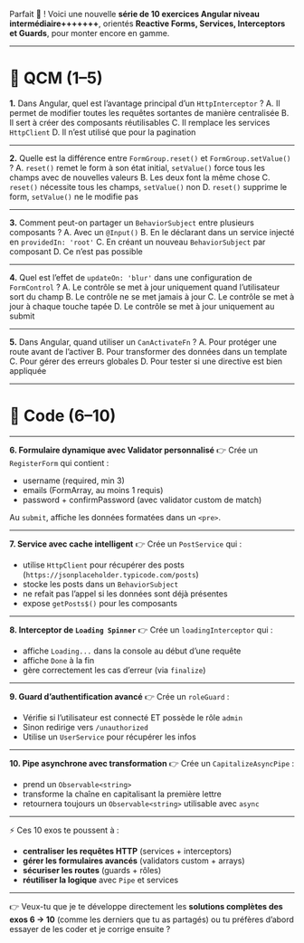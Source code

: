 Parfait 🚀 ! Voici une nouvelle **série de 10 exercices Angular niveau intermédiaire+++++++**, orientés **Reactive Forms, Services, Interceptors et Guards**, pour monter encore en gamme.

---

# 🔹 QCM (1–5)

**1.** Dans Angular, quel est l’avantage principal d’un `HttpInterceptor` ?
A. Il permet de modifier toutes les requêtes sortantes de manière centralisée
B. Il sert à créer des composants réutilisables
C. Il remplace les services `HttpClient`
D. Il n’est utilisé que pour la pagination

---

**2.** Quelle est la différence entre `FormGroup.reset()` et `FormGroup.setValue()` ?
A. `reset()` remet le form à son état initial, `setValue()` force tous les champs avec de nouvelles valeurs
B. Les deux font la même chose
C. `reset()` nécessite tous les champs, `setValue()` non
D. `reset()` supprime le form, `setValue()` ne le modifie pas

---

**3.** Comment peut-on partager un `BehaviorSubject` entre plusieurs composants ?
A. Avec un `@Input()`
B. En le déclarant dans un service injecté en `providedIn: 'root'`
C. En créant un nouveau `BehaviorSubject` par composant
D. Ce n’est pas possible

---

**4.** Quel est l’effet de `updateOn: 'blur'` dans une configuration de `FormControl` ?
A. Le contrôle se met à jour uniquement quand l’utilisateur sort du champ
B. Le contrôle ne se met jamais à jour
C. Le contrôle se met à jour à chaque touche tapée
D. Le contrôle se met à jour uniquement au submit

---

**5.** Dans Angular, quand utiliser un `CanActivateFn` ?
A. Pour protéger une route avant de l’activer
B. Pour transformer des données dans un template
C. Pour gérer des erreurs globales
D. Pour tester si une directive est bien appliquée

---

# 🔹 Code (6–10)

---

**6. Formulaire dynamique avec Validator personnalisé**
👉 Crée un `RegisterForm` qui contient :

* username (required, min 3)
* emails (FormArray, au moins 1 requis)
* password + confirmPassword (avec validator custom de match)

Au `submit`, affiche les données formatées dans un `<pre>`.

---

**7. Service avec cache intelligent**
👉 Crée un `PostService` qui :

* utilise `HttpClient` pour récupérer des posts (`https://jsonplaceholder.typicode.com/posts`)
* stocke les posts dans un `BehaviorSubject`
* ne refait pas l’appel si les données sont déjà présentes
* expose `getPosts$()` pour les composants

---

**8. Interceptor de `Loading Spinner`**
👉 Crée un `loadingInterceptor` qui :

* affiche `Loading...` dans la console au début d’une requête
* affiche `Done` à la fin
* gère correctement les cas d’erreur (via `finalize`)

---

**9. Guard d’authentification avancé**
👉 Crée un `roleGuard` :

* Vérifie si l’utilisateur est connecté ET possède le rôle `admin`
* Sinon redirige vers `/unauthorized`
* Utilise un `UserService` pour récupérer les infos

---

**10. Pipe asynchrone avec transformation**
👉 Crée un `CapitalizeAsyncPipe` :

* prend un `Observable<string>`
* transforme la chaîne en capitalisant la première lettre
* retournera toujours un `Observable<string>` utilisable avec `async`

---

⚡ Ces 10 exos te poussent à :

* **centraliser les requêtes HTTP** (services + interceptors)
* **gérer les formulaires avancés** (validators custom + arrays)
* **sécuriser les routes** (guards + rôles)
* **réutiliser la logique** avec `Pipe` et services

---

👉 Veux-tu que je te développe directement les **solutions complètes des exos 6 → 10** (comme les derniers que tu as partagés) ou tu préfères d’abord essayer de les coder et je corrige ensuite ?

